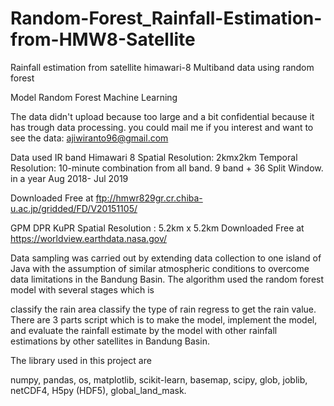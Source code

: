 # Random-Forest_Rainfall-Estimation-from-HMW8-Satellite
Rainfall estimation from satellite himawari-8 Multiband data using random forest

Model Random Forest Machine Learning

The data didn't upload because too large and a bit confidential because it has trough data processing. you could mail me if you interest and want to see the data: ajiwiranto96@gmail.com

Data used IR band Himawari 8 Spatial Resolution: 2kmx2km Temporal Resolution: 10-minute combination from all band. 9 band + 36 Split Window. in a year Aug 2018- Jul 2019

Downloaded Free at ftp://hmwr829gr.cr.chiba-u.ac.jp/gridded/FD/V20151105/

GPM DPR KuPR Spatial Resolution : 5.2km x 5.2km
Downloaded Free at https://worldview.earthdata.nasa.gov/

Data sampling was carried out by extending data collection to one island of Java with the assumption of similar atmospheric conditions to overcome data limitations in the Bandung Basin. The algorithm used the random forest model with several stages which is

classify the rain area
classify the type of rain
regress to get the rain value.
There are 3 parts script which is to make the model, implement the model, and evaluate the rainfall estimate by the model with other rainfall estimations by other satellites in Bandung Basin.

The library used in this project are

numpy, pandas, os, matplotlib, scikit-learn, basemap, scipy, glob, joblib, netCDF4, H5py (HDF5), global_land_mask.

